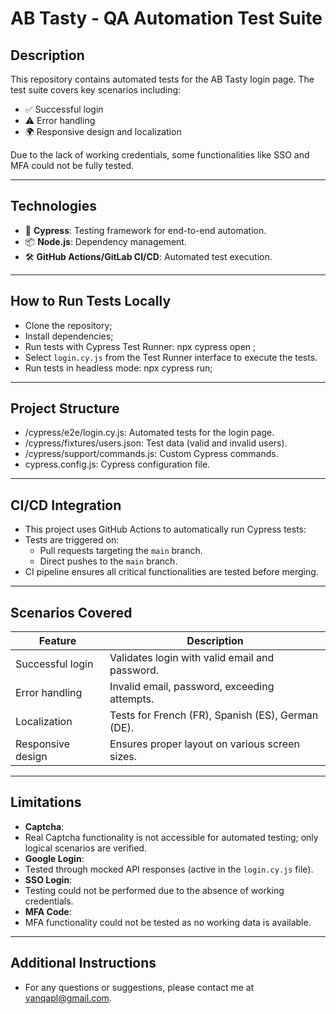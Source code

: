 # AB Tasty - QA Automation Test Suite

## Description

This repository contains automated tests for the AB Tasty login page. The test suite covers key scenarios including:
- ✅ Successful login
- ⚠️ Error handling
- 🌍 Responsive design and localization

Due to the lack of working credentials, some functionalities like SSO and MFA could not be fully tested.

---

## Technologies

- 🚀 **Cypress**: Testing framework for end-to-end automation.
- 📦 **Node.js**: Dependency management.
- 🛠️ **GitHub Actions/GitLab CI/CD**: Automated test execution.

---

## How to Run Tests Locally

- Clone the repository;
- Install dependencies;
- Run tests with Cypress Test Runner: npx cypress open ;
- Select `login.cy.js` from the Test Runner interface to execute the tests.
- Run tests in headless mode: npx cypress run;

---

## Project Structure

- /cypress/e2e/login.cy.js: Automated tests for the login page.
- /cypress/fixtures/users.json: Test data (valid and invalid users).
- /cypress/support/commands.js: Custom Cypress commands.
- cypress.config.js: Cypress configuration file.

---

## CI/CD Integration

- This project uses GitHub Actions to automatically run Cypress tests:
- Tests are triggered on:
  - Pull requests targeting the `main` branch.
  - Direct pushes to the `main` branch.
- CI pipeline ensures all critical functionalities are tested before merging.

---

## Scenarios Covered

| Feature           | Description                                      |
|-------------------|------------------------------------------------- |
| Successful login  | Validates login with valid email and password.   |
| Error handling    | Invalid email, password, exceeding attempts.     |
| Localization      | Tests for French (FR), Spanish (ES), German (DE).|
| Responsive design | Ensures proper layout on various screen sizes.   |

---

## Limitations

- **Captcha**:
- Real Captcha functionality is not accessible for automated testing; only logical scenarios are verified.
- **Google Login**:
- Tested through mocked API responses (active in the `login.cy.js` file).
- **SSO Login**:
- Testing could not be performed due to the absence of working credentials.
- **MFA Code**:
- MFA functionality could not be tested as no working data is available.

---

## Additional Instructions

- For any questions or suggestions, please contact me at yanqapl@gmail.com.
